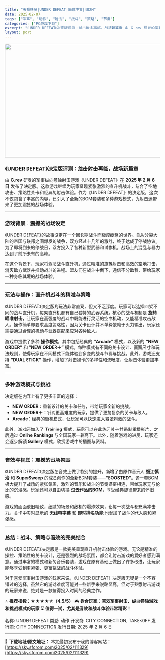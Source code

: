 ```yaml
---
title: "天翔铁骑|UNDER DEFEAT|简体中文|402M"
date: 2025-02-07
tags: ["军事", "动作", "射击", "战斗", "策略", "节奏"]
categories: ["PC游戏下载"]
excerpt: "《UNDER DEFEAT》决定版评测：旋击射击再临，战场新篇章 由 G.rev 研发的军事纵向卷轴射击游戏《UNDER DEFEAT》在 2025 年 2 月 6 日 发布了决定版。这款游戏继续为玩家呈现紧张激烈的直升机战斗，结合了空地攻击、策略性关卡和经典的射击体验。作为《UNDER DEFEA&hellip;"
layout: post
---
```


<img class="aligncenter size-full wp-image-111330" src="https://sky.sfcrom.com/wp-content/uploads/2025/02/2025020703075018.webp" alt="" width="660" height="370" />
<h3>《UNDER DEFEAT》决定版评测：旋击射击再临，战场新篇章</h3>
由 <strong>G.rev</strong> 研发的军事纵向卷轴射击游戏《UNDER DEFEAT》在 <strong>2025 年 2 月 6 日</strong> 发布了决定版。这款游戏继续为玩家呈现紧张激烈的直升机战斗，结合了空地攻击、策略性关卡和经典的射击体验。作为《UNDER DEFEAT》的决定版，这次不仅包含了丰富的内容，还引入了全新的BGM套装和多种游戏模式，为射击迷带来了更加震撼的战场体验。

<hr />

<h3><strong>游戏背景：震撼的战场设定</strong></h3>
《UNDER DEFEAT》的故事设定在一个因长期战斗而极度疲惫的世界。自从分裂大陆的帝国与联邦之间爆发的战争，双方经过十几年的激战，终于达成了停战协议。为了即将到来的停战日，双方投入了各种新型武器和试作机，战场上的混乱与暴力达到了前所未有的高峰。

在这个背景下，玩家将驾驶战斗直升机，通过精准的旋转射击和高效的空地打击，消灭敌方武器并推动战斗的进程。盟友们在战斗中倒下，通信不分敌我，带给玩家一种身临其境的战场体验。

<hr />

<h3><strong>玩法与操作：直升机战斗的精准与策略</strong></h3>
《UNDER DEFEAT》决定版的玩法非常直观，但又不乏深度。玩家可以选择四架不同的战斗直升机，每架直升机都有自己独特的武器系统。核心的战斗机制是 <strong>旋转瞄准射击</strong>，让玩家在高强度的战斗中既能进行灵活的空中机动，又能精准攻击敌人。操作简单却要求高度策略性，因为关卡设计并不单纯依赖于火力输出，玩家还需要通过合理的机动与武器搭配来应对各种敌人。

游戏中提供了多种 <strong>操作模式</strong>，其中包括经典的 <strong>“Arcade”</strong> 模式，以及新的 <strong>“NEW ORDER”</strong> 和 <strong>“NEW ORDER＋”</strong> 模式。每种模式有不同的关卡设计、画面尺寸和玩法规则，使得玩家在不同模式下能体验到多变的战斗节奏与挑战。此外，游戏还支持 <strong>“DUAL STICK”</strong> 操作，增加了射击操作的多样性和流畅度，让射击体验更加丰富。

<hr />

<h3><strong>多种游戏模式与挑战</strong></h3>
决定版在内容上有了更多丰富的选择：
<ul>
 	<li><strong>NEW ORDER</strong>：重新设计的关卡和任务，带给玩家全新的挑战。</li>
 	<li><strong>NEW ORDER＋</strong>：针对更高难度的玩家，提供了更加复杂的关卡与敌人。</li>
 	<li><strong>Arcade</strong>：经典的街机模式，让玩家可以快速进入紧张刺激的战斗。</li>
</ul>
此外，游戏还加入了 <strong>Training</strong> 模式，玩家可以在此练习关卡并录制重播影片，之后通过 <strong>Online Rankings</strong> 与全国玩家一较高下。此外，随着游戏的进展，玩家还会逐步解锁 <strong>Gallery</strong> 模式，欣赏游戏中的插图与资料。

<hr />

<h3><strong>音效与视觉：震撼的战场氛围</strong></h3>
《UNDER DEFEAT》决定版在音效上做了特别的提升，新增了由原作音乐人 <strong>细江慎治</strong> 和 <strong>SuperSweep</strong> 的成员创作的全新BGM套装——<strong>“BOOSTED”</strong>。这一套BGM极大提升了战场的紧张氛围，激烈的音乐和战斗的节奏紧密相连，带给玩家无与伦比的沉浸感。玩家还可以自由切换 <strong>过去作品的BGM</strong>，享受经典旋律带来的怀旧感。

游戏的画面依旧精致，细腻的场景和敌机的爆炸效果，让每一次战斗都充满冲击力。关卡中实时显示的 <strong>无线电字幕</strong> 和 <strong>即时排名功能</strong> 也增加了战斗的代入感和紧张感。

<hr />

<h3><strong>总结：战斗、策略与音效的完美结合</strong></h3>
《UNDER DEFEAT》决定版是一款完美呈现直升机射击体验的游戏。无论是精准的操控、策略性的关卡设计，还是强烈的战场氛围，都会让射击游戏的爱好者感到满意。通过丰富的模式和新的音乐套装，游戏在原有基础上做出了许多改进，让玩家能够享受到更紧张、更富挑战的战斗体验。

对于喜爱军事射击游戏的玩家来说，《UNDER DEFEAT》决定版无疑是一个不容错过的选择。虽然它的游戏难度可能对一些新手来说略显高，但对于熟悉射击游戏的玩家来说，绝对是一款值得投入时间的经典之作。

⭐ <strong>推荐指数：★★★★☆（4.5/5）</strong>
🎮 <strong>适合玩家：喜欢军事射击、纵向卷轴游戏和挑战模式的玩家</strong>
⌛ <strong>值得一试，尤其是音效和战斗体验非常精彩！</strong>

名称: UNDER DEFEAT
类型: 动作
开发商: CITY CONNECTION, TAKE×0FF
发行商: CITY CONNECTION
发行日期: 2025 年 2 月 6 日

---
📖 **下载地址/原文地址：** 本文最初发布于我的博客网站：[https://sky.sfcrom.com/2025/02/111329](https://sky.sfcrom.com/2025/02/111329)

